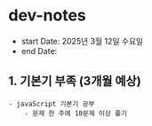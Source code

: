 # dev-notes

- start Date: 2025년 3월 12일 수요일
- end Date:

## 1. 기본기 부족 (3개월 예상)
    - javaScript 기본기 공부
        - 문제 한 주에 10문제 이상 풀기
